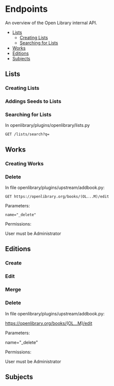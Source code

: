 # Endpoints

An overview of the Open Library internal API.

- [Lists](#lists)
  - [Creating Lists](#creating-lists)
  - [Searching for Lists](#searching-for-lists)
- [Works](#works)
- [Editions](#editions)
- [Subjects](#subjects)


## Lists

### Creating Lists

### Addings Seeds to Lists

### Searching for Lists

In openlibrary/plugins/openlibrary/lists.py

    GET /lists/search?q=




## Works

### Creating Works

### Delete

In file openlibrary/plugins/upstream/addbook.py:

    GET https://openlibrary.org/books/(OL...M)/edit

Parameters:

    name="_delete"

Permissions:

User must be Administrator

## Editions

### Create

### Edit

### Merge

### Delete

In file openlibrary/plugins/upstream/addbook.py:

   https://openlibrary.org/books/(OL...M)/edit

Parameters:

   name="_delete"

Permissions:

User must be Administrator

## Subjects